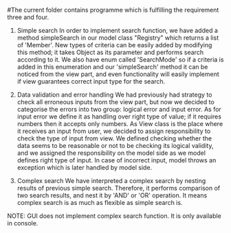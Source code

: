 #The current folder contains programme which is fulfilling the requirement three and four.

1. Simple search
In order to implement search function, we have added a method simpleSearch in our model class "Registry" which returns a list of 'Member'.
New types of criteria can be easily added by modifying this method; it takes Object as its parameter and performs search according to it.
We also have enum called 'SearchMode' so if a criteria is added in this enumeration and our 'simpleSearch' method it can be noticed from the view part, and even functionality will easily implement if view guarantees correct input type for the search.

2. Data validation and error handling
We had previously had strategy to check all erroneous inputs from the view part, but now we decided to categorise the errors into two group: logical error and input error. As for input error we define it as handling over right type of value; if it requires numbers then it accepts only numbers.
As View class is the place where it receives an input from user, we decided to assign responsibility to check the type of input from view.
We defined checking whether the data seems to be reasonable or not to be checking its logical validity, and we assigned the responsibility on the model side as we model defines right type of input. In case of incorrect input, model throws an exception which is later handled by model side.

3. Complex search
We have interpreted a complex search by nesting results of previous simple search. Therefore, it performs comparison of two search results, and nest it by 'AND' or 'OR' operation. It means complex search is as much as flexible as simple search is.

NOTE: GUI does not implement complex search function. It is only available in console.
